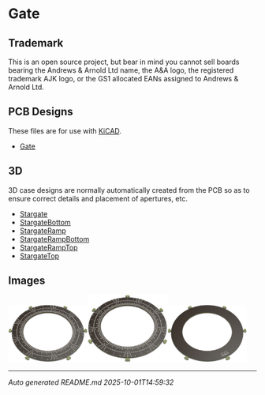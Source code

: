 # Gate

## Trademark

This is an open source project, but bear in mind you cannot sell boards bearing the Andrews & Arnold Ltd name, the A&A logo, the registered trademark AJK logo, or the GS1 allocated EANs assigned to Andrews & Arnold Ltd.

## PCB Designs

These files are for use with [KiCAD](https://www.kicad.org).

- [Gate](Gate.kicad_pro)
## 3D

3D case designs are normally automatically created from the PCB so as to ensure correct details and placement of apertures, etc.

- [Stargate](Stargate.stl)
- [StargateBottom](StargateBottom.stl)
- [StargateRamp](StargateRamp.stl)
- [StargateRampBottom](StargateRampBottom.stl)
- [StargateRampTop](StargateRampTop.stl)
- [StargateTop](StargateTop.stl)

## Images

<img src='Gate.png' width=32%><img src='Gate-90.png' width=32%><img src='Gate-bottom.png' width=32%>

---

*Auto generated README.md 2025-10-01T14:59:32*
